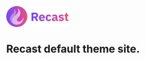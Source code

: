 <img src="https://raw.githubusercontent.com/reactivepixels/recast/main/logo.svg" alt="Recast" width="167">

# Recast default theme site.
